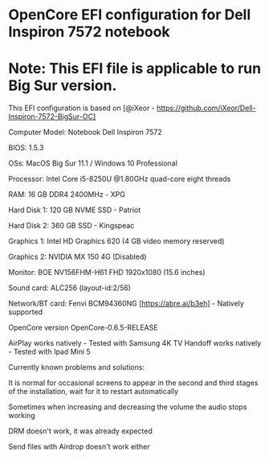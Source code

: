 
# OpenCore EFI configuration for Dell Inspiron 7572 notebook
# Note: This EFI file is applicable to run Big Sur version.
This EFI configuration is based on [@iXeor - https://github.com/iXeor/Dell-Inspiron-7572-BigSur-OC]

Computer Model: Notebook Dell Inspiron 7572

BIOS: 1.5.3

OSs: MacOS Big Sur 11.1 / Windows 10 Professional

Processor: Intel Core i5-8250U @1.80GHz quad-core eight threads

RAM: 16 GB DDR4 2400MHz - XPG

Hard Disk 1:	120 GB NVME SSD - Patriot

Hard Disk 2:	360 GB SSD - Kingspeac

Graphics 1:	Intel HD Graphics 620 (4 GB video memory reserved)

Graphics 2:	NVIDIA MX 150 4G (Disabled)

Monitor:	BOE NV156FHM-H61 FHD 1920x1080 (15.6 inches)

Sound card:	ALC256 (layout-id:2/56)

Network/BT card:	Fenvi BCM94360NG [https://abre.ai/b3eh] - Natively supported

OpenCore version	OpenCore-0.6.5-RELEASE

AirPlay works natively - Tested with Samsung 4K TV
Handoff works natively - Tested with Ipad Mini 5

Currently known problems and solutions:

It is normal for occasional screens to appear in the second and third stages of the installation, wait for it to restart automatically

Sometimes when increasing and decreasing the volume the audio stops working

DRM doesn't work, it was already expected

Send files with Airdrop doesn't work either
